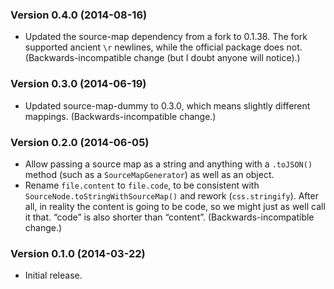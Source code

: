 ### Version 0.4.0 (2014-08-16) ###

- Updated the source-map dependency from a fork to 0.1.38. The fork supported
  ancient `\r` newlines, while the official package does not.
  (Backwards-incompatible change (but I doubt anyone will notice).)


### Version 0.3.0 (2014-06-19) ###

- Updated source-map-dummy to 0.3.0, which means slightly different mappings.
  (Backwards-incompatible change.)


### Version 0.2.0 (2014-06-05) ###

- Allow passing a source map as a string and anything with a `.toJSON()` method
  (such as a `SourceMapGenerator`) as well as an object.
- Rename `file.content` to `file.code`, to be consistent with
  `SourceNode.toStringWithSourceMap()` and rework (`css.stringify`). After all,
  in reality the content is going to be code, so we might just as well call it
  that. “code” is also shorter than “content”. (Backwards-incompatible change.)


### Version 0.1.0 (2014-03-22) ###

- Initial release.
